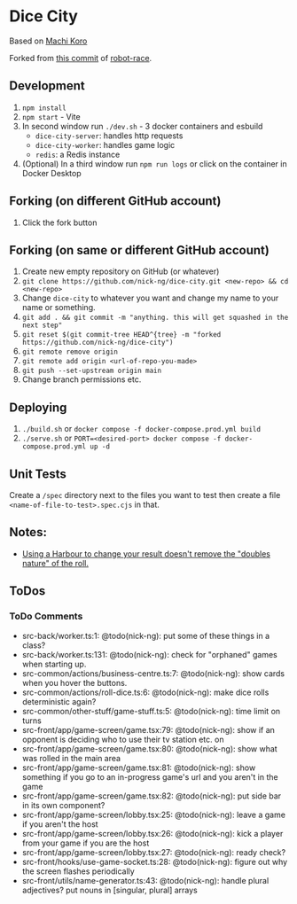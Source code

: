# Dice City

Based on [Machi Koro](https://boardgamegeek.com/boardgame/143884/machi-koro)

Forked from [this commit](https://github.com/nick-ng/robot-race/tree/4e2171de5a381738632dc7b82158660d9dde2bb7) of [robot-race](https://github.com/nick-ng/robot-race).

## Development

1. `npm install`
2. `npm start` - Vite
3. In second window run `./dev.sh` - 3 docker containers and esbuild
   - `dice-city-server`: handles http requests
   - `dice-city-worker`: handles game logic
   - `redis`: a Redis instance
4. (Optional) In a third window run `npm run logs` or click on the container in Docker Desktop

## Forking (on different GitHub account)

1. Click the fork button

## Forking (on same or different GitHub account)

1. Create new empty repository on GitHub (or whatever)
2. `git clone https://github.com/nick-ng/dice-city.git <new-repo> && cd <new-repo>`
3. Change `dice-city` to whatever you want and change my name to your name or something.
4. `git add . && git commit -m "anything. this will get squashed in the next step"`
5. `git reset $(git commit-tree HEAD^{tree} -m "forked https://github.com/nick-ng/dice-city")`
6. `git remote remove origin`
7. `git remote add origin <url-of-repo-you-made>`
8. `git push --set-upstream origin main`
9. Change branch permissions etc.

## Deploying

1. `./build.sh` or `docker compose -f docker-compose.prod.yml build`
2. `./serve.sh` or `PORT=<desired-port> docker compose -f docker-compose.prod.yml up -d`

## Unit Tests

Create a `/spec` directory next to the files you want to test then create a file `<name-of-file-to-test>.spec.cjs` in that.

## Notes:

- [Using a Harbour to change your result doesn't remove the "doubles nature" of the roll.](https://boardgamegeek.com/thread/1312128/amusement-park-harbour)

## ToDos

### ToDo Comments

- src-back/worker.ts:1: @todo(nick-ng): put some of these things in a class?
- src-back/worker.ts:131: @todo(nick-ng): check for "orphaned" games when starting up.
- src-common/actions/business-centre.ts:7: @todo(nick-ng): show cards when you hover the buttons.
- src-common/actions/roll-dice.ts:6: @todo(nick-ng): make dice rolls deterministic again?
- src-common/other-stuff/game-stuff.ts:5: @todo(nick-ng): time limit on turns
- src-front/app/game-screen/game.tsx:79: @todo(nick-ng): show if an opponent is deciding who to use their tv station etc. on
- src-front/app/game-screen/game.tsx:80: @todo(nick-ng): show what was rolled in the main area
- src-front/app/game-screen/game.tsx:81: @todo(nick-ng): show something if you go to an in-progress game's url and you aren't in the game
- src-front/app/game-screen/game.tsx:82: @todo(nick-ng): put side bar in its own component?
- src-front/app/game-screen/lobby.tsx:25: @todo(nick-ng): leave a game if you aren't the host
- src-front/app/game-screen/lobby.tsx:26: @todo(nick-ng): kick a player from your game if you are the host
- src-front/app/game-screen/lobby.tsx:27: @todo(nick-ng): ready check?
- src-front/hooks/use-game-socket.ts:28: @todo(nick-ng): figure out why the screen flashes periodically
- src-front/utils/name-generator.ts:43: @todo(nick-ng): handle plural adjectives? put nouns in [singular, plural] arrays
